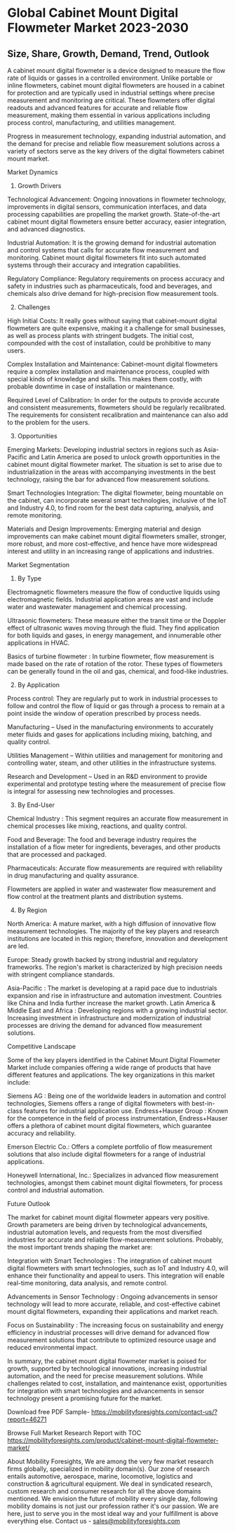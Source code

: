# Global Cabinet Mount Digital Flowmeter Market 2023-2030 
## Size, Share, Growth, Demand, Trend, Outlook 

A cabinet mount digital flowmeter is a device designed to measure the flow rate of liquids or gasses in a controlled environment. Unlike portable or inline flowmeters, cabinet mount digital flowmeters are housed in a cabinet for protection and are typically used in industrial settings where precise measurement and monitoring are critical. These flowmeters offer digital readouts and advanced features for accurate and reliable flow measurement, making them essential in various applications including process control, manufacturing, and utilities management.

Progress in measurement technology, expanding industrial automation, and the demand for precise and reliable flow measurement solutions across a variety of sectors serve as the key drivers of the digital flowmeters cabinet mount market.

Market Dynamics

1. Growth Drivers

Technological Advancement: Ongoing innovations in flowmeter technology, improvements in digital sensors, communication interfaces, and data processing capabilities are propelling the market growth. State-of-the-art cabinet mount digital flowmeters ensure better accuracy, easier integration, and advanced diagnostics.

Industrial Automation: It is the growing demand for industrial automation and control systems that calls for accurate flow measurement and monitoring. Cabinet mount digital flowmeters fit into such automated systems through their accuracy and integration capabilities.

Regulatory Compliance: Regulatory requirements on process accuracy and safety in industries such as pharmaceuticals, food and beverages, and chemicals also drive demand for high-precision flow measurement tools.

2. Challenges

High Initial Costs: It really goes without saying that cabinet-mount digital flowmeters are quite expensive, making it a challenge for small businesses, as well as process plants with stringent budgets. The initial cost, compounded with the cost of installation, could be prohibitive to many users.

Complex Installation and Maintenance: Cabinet-mount digital flowmeters require a complex installation and maintenance process, coupled with special kinds of knowledge and skills. This makes them costly, with probable downtime in case of installation or maintenance.

Required Level of Calibration: In order for the outputs to provide accurate and consistent measurements, flowmeters should be regularly recalibrated. The requirements for consistent recalibration and maintenance can also add to the problem for the users.

3. Opportunities

Emerging Markets: Developing industrial sectors in regions such as Asia-Pacific and Latin America are posed to unlock growth opportunities in the cabinet mount digital flowmeter market. The situation is set to arise due to industrialization in the areas with accompanying investments in the best technology, raising the bar for advanced flow measurement solutions.

Smart Technologies Integration: The digital flowmeter, being mountable on the cabinet, can incorporate several smart technologies, inclusive of the IoT and Industry 4.0, to find room for the best data capturing, analysis, and remote monitoring.

Materials and Design Improvements: Emerging material and design improvements can make cabinet mount digital flowmeters smaller, stronger, more robust, and more cost-effective, and hence have more widespread interest and utility in an increasing range of applications and industries.

Market Segmentation

1. By Type

Electromagnetic flowmeters measure the flow of conductive liquids using electromagnetic fields. Industrial application areas are vast and include water and wastewater management and chemical processing.

Ultrasonic flowmeters: These measure either the transit time or the Doppler effect of ultrasonic waves moving through the fluid. They find application for both liquids and gases, in energy management, and innumerable other applications in HVAC.

Basics of turbine flowmeter : In turbine flowmeter, flow measurement is made based on the rate of rotation of the rotor. These types of flowmeters can be generally found in the oil and gas, chemical, and food-like industries.

2. By Application

Process control: They are regularly put to work in industrial processes to follow and control the flow of liquid or gas through a process to remain at a point inside the window of operation prescribed by process needs.

Manufacturing – Used in the manufacturing environments to accurately meter fluids and gases for applications including mixing, batching, and quality control.

Utilities Management – Within utilities and management for monitoring and controlling water, steam, and other utilities in the infrastructure systems.

Research and Development – Used in an R&D environment to provide experimental and prototype testing where the measurement of precise flow is integral for assessing new technologies and processes.

3. By End-User

Chemical Industry : This segment requires an accurate flow measurement in chemical processes like mixing, reactions, and quality control.

Food and Beverage: The food and beverage industry requires the installation of a flow meter for ingredients, beverages, and other products that are processed and packaged.

Pharmaceuticals: Accurate flow measurements are required with reliability in drug manufacturing and quality assurance.

Flowmeters are applied in water and wastewater flow measurement and flow control at the treatment plants and distribution systems.

4. By Region

North America: A mature market, with a high diffusion of innovative flow measurement technologies. The majority of the key players and research institutions are located in this region; therefore, innovation and development are led.

Europe: Steady growth backed by strong industrial and regulatory frameworks. The region's market is characterized by high precision needs with stringent compliance standards.

Asia-Pacific : The market is developing at a rapid pace due to industrials expansion and rise in infrastructure and automation investment. Countries like China and India further increase the market growth.
Latin America & Middle East and Africa : Developing regions with a growing industrial sector. Increasing investment in infrastructure and modernization of industrial processes are driving the demand for advanced flow measurement solutions.

Competitive Landscape

Some of the key players identified in the Cabinet Mount Digital Flowmeter Market include companies offering a wide range of products that have different features and applications. The key organizations in this market include:

Siemens AG : Being one of the worldwide leaders in automation and control technologies, Siemens offers a range of digital flowmeters with best-in-class features for industrial application use.
Endress+Hauser Group : Known for the competence in the field of process instrumentation, Endress+Hauser offers a plethora of cabinet mount digital flowmeters, which guarantee accuracy and reliability.

Emerson Electric Co.: Offers a complete portfolio of flow measurement solutions that also include digital flowmeters for a range of industrial applications.

Honeywell International, Inc.: Specializes in advanced flow measurement technologies, amongst them cabinet mount digital flowmeters, for process control and industrial automation.

Future Outlook

The market for cabinet mount digital flowmeter appears very positive. Growth parameters are being driven by technological advancements, industrial automation levels, and requests from the most diversified industries for accurate and reliable flow-measurement solutions. Probably, the most important trends shaping the market are:

Integration with Smart Technologies : The integration of cabinet mount digital flowmeters with smart technologies, such as IoT and Industry 4.0, will enhance their functionality and appeal to users. This integration will enable real-time monitoring, data analysis, and remote control.

Advancements in Sensor Technology : Ongoing advancements in sensor technology will lead to more accurate, reliable, and cost-effective cabinet mount digital flowmeters, expanding their applications and market reach.

Focus on Sustainability : The increasing focus on sustainability and energy efficiency in industrial processes will drive demand for advanced flow measurement solutions that contribute to optimized resource usage and reduced environmental impact.


In summary, the cabinet mount digital flowmeter market is poised for growth, supported by technological innovations, increasing industrial automation, and the need for precise measurement solutions. While challenges related to cost, installation, and maintenance exist, opportunities for integration with smart technologies and advancements in sensor technology present a promising future for the market.

Download free PDF Sample- https://mobilityforesights.com/contact-us/?report=46271

Browse Full Market Research Report with TOC https://mobilityforesights.com/product/cabinet-mount-digital-flowmeter-market/

About Mobility Foresights,
We are among the very few market research firms globally, specialized in mobility domain(s). Our zone of research entails automotive, aerospace, marine, locomotive, logistics and construction & agricultural equipment. We deal in syndicated research, custom research and consumer research for all the above domains mentioned.
We envision the future of mobility every single day, following mobility domains is not just our profession rather it's our passion. We are here, just to serve you in the most ideal way and your fulfillment is above everything else. Contact us -  sales@mobilityforesights.com 

